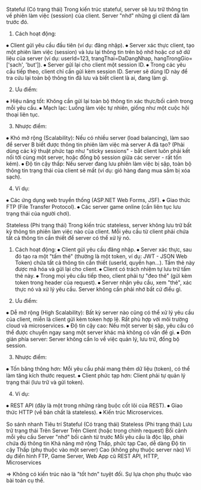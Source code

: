 Stateful (Có trạng thái)
Trong kiến trúc stateful, server sẽ lưu trữ thông tin về phiên làm việc (session) của client. Server "nhớ" những gì client đã làm trước đó.

1.	Cách hoạt động:

⦁	Client gửi yêu cầu đầu tiên (ví dụ: đăng nhập).
⦁	Server xác thực client, tạo một phiên làm việc (session) và lưu lại thông tin trên bộ nhớ hoặc cơ sở dữ liệu của server (ví dụ: userId=123, trangThai=DaDangNhap, hangTrongGio=['sach', 'but']).
⦁	Server gửi lại cho client một session ID.
⦁	Trong các yêu cầu tiếp theo, client chỉ cần gửi kèm session ID. Server sẽ dùng ID này để tra cứu lại toàn bộ thông tin đã lưu và biết client là ai, đang làm gì.

2. Ưu điểm:

⦁	Hiệu năng tốt: Không cần gửi lại toàn bộ thông tin xác thực/bối cảnh trong mỗi yêu cầu.
⦁	Mạch lạc: Luồng làm việc tự nhiên, giống như một cuộc hội thoại liên tục.

3. Nhược điểm:

⦁	Khó mở rộng (Scalability): Nếu có nhiều server (load balancing), làm sao để server B biết được thông tin phiên làm việc mà server A đã tạo? (Phải dùng các kỹ thuật phức tạp như "sticky sessions" - bắt client luôn phải kết nối tới cùng một server, hoặc đồng bộ session giữa các server - rất tốn kém).
⦁	Độ tin cậy thấp: Nếu server đang lưu phiên làm việc bị sập, toàn bộ thông tin trạng thái của client sẽ mất (ví dụ: giỏ hàng đang mua sắm bị xóa sạch).

4. Ví dụ:

⦁	Các ứng dụng web truyền thống (ASP.NET Web Forms, JSF).
⦁	Giao thức FTP (File Transfer Protocol).
⦁	Các server game online (cần liên tục lưu trạng thái của người chơi).



Stateless (Phi trạng thái)
Trong kiến trúc stateless, server không lưu trữ bất kỳ thông tin phiên làm việc nào của client. Mỗi yêu cầu từ client phải chứa tất cả thông tin cần thiết để server có thể xử lý nó.

1.	Cách hoạt động:
⦁	Client gửi yêu cầu đăng nhập.
⦁	Server xác thực, sau đó tạo ra một "tấm thẻ" (thường là một token, ví dụ: JWT - JSON Web Token) chứa tất cả thông tin cần thiết (userId, quyền hạn...). Tấm thẻ này được mã hóa và gửi lại cho client.
⦁	Client có trách nhiệm tự lưu trữ tấm thẻ này.
⦁	Trong mọi yêu cầu tiếp theo, client phải tự "đeo thẻ" (gửi kèm token trong header của request).
⦁	Server nhận yêu cầu, xem "thẻ", xác thực nó và xử lý yêu cầu. Server không cần phải nhớ bất cứ điều gì.

2. Ưu điểm:

⦁	Dễ mở rộng (High Scalability): Bất kỳ server nào cũng có thể xử lý yêu cầu của client, miễn là client gửi kèm token hợp lệ. Rất phù hợp với môi trường cloud và microservices.
⦁	Độ tin cậy cao: Nếu một server bị sập, yêu cầu có thể được chuyển ngay sang một server khác mà không có vấn đề gì.
⦁	Đơn giản phía server: Server không cần lo về việc quản lý, lưu trữ, đồng bộ session.

3. Nhược điểm:

⦁	Tốn băng thông hơn: Mỗi yêu cầu phải mang thêm dữ liệu (token), có thể làm tăng kích thước request.
⦁	Client phức tạp hơn: Client phải tự quản lý trạng thái (lưu trữ và gửi token).

4. Ví dụ:

⦁	REST API (đây là một trong những ràng buộc cốt lõi của REST).
⦁	Giao thức HTTP (về bản chất là stateless).
⦁	Kiến trúc Microservices.







So sánh nhanh
	Tiêu trí			Stateful (Có trạng thái)		Stateless (Phi trạng thái)
	Lưu trữ trạng thái		Trên Server				Trên Client (hoặc trong chính request)
	Bối cảnh mỗi yêu cầu		Server "nhớ" bối cảnh từ trước		Mỗi yêu cầu là độc lập, phải chứa đủ thông tin
	Khả năng mở rộng		Thấp, phức tạp				Cao, dễ dàng
	Độ tin cậy			Thấp (phụ thuộc vào một server)		Cao (không phụ thuộc server nào)
	Ví dụ điển hình			FTP, Game Server, Web App cũ		REST API, HTTP, Microservices

=> Không có kiến trúc nào là "tốt hơn" tuyệt đối. Sự lựa chọn phụ thuộc vào bài toán cụ thể.
